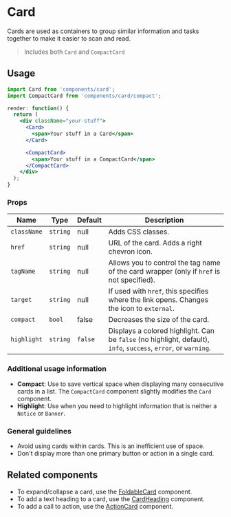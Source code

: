 Card
===

Cards are used as containers to group similar information and tasks together to make it easier to scan and read.

> Includes both `Card` and `CompactCard`

## Usage

```jsx
import Card from 'components/card';
import CompactCard from 'components/card/compact';

render: function() {
  return (
    <div className="your-stuff">
      <Card>
        <span>Your stuff in a Card</span>
      </Card>

      <CompactCard>
        <span>Your stuff in a CompactCard</span>
      </CompactCard>
    </div>
  );
}
```

### Props

Name | Type | Default | Description
--- | --- | --- | ---
`className` | `string` | null | Adds CSS classes.
`href` | `string` | null | URL of the card. Adds a right chevron icon.
`tagName` | `string` | null | Allows you to control the tag name of the card wrapper (only if `href` is not specified).
`target` | `string` | null | If used with `href`, this specifies where the link opens. Changes the icon to `external`.
`compact` | `bool` | false | Decreases the size of the card.
`highlight` | `string` | `false` | Displays a colored highlight. Can be `false` (no highlight, default), `info`, `success`, `error`, or `warning`.

### Additional usage information

* **Compact**: Use to save vertical space when displaying many consecutive cards in a list. The `CompactCard` component slightly modifies the `Card` component.
* **Highlight**: Use when you need to highlight information that is neither a `Notice` or `Banner`.

### General guidelines

* Avoid using cards within cards. This is an inefficient use of space.
* Don't display more than one primary button or action in a single card.

## Related components

* To expand/collapse a card, use the [FoldableCard](./foldable-card) component.
* To add a text heading to a card, use the [CardHeading](./card-heading) component.
* To add a call to action, use the [ActionCard](./action-card) component.